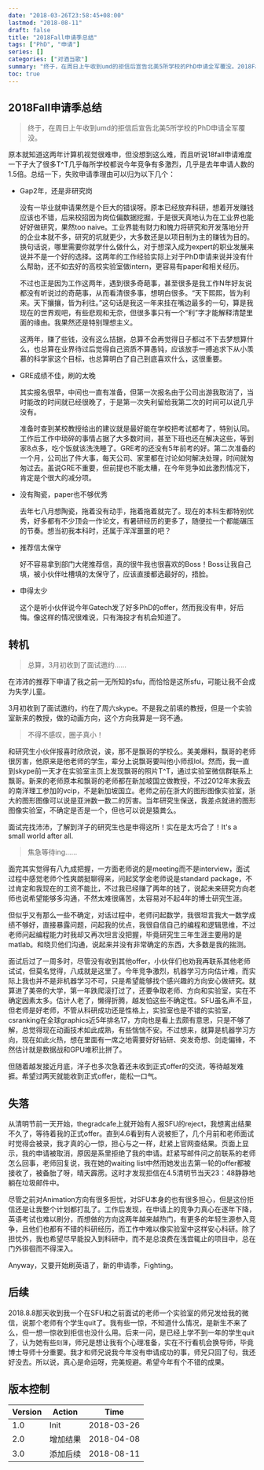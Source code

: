 ```yaml
---
date: "2018-03-26T23:58:45+08:00"
lastmod: "2018-08-11"
draft: false
title: "2018Fall申请季总结"
tags: ["PhD", "申请"]
series: []
categories: ["对酒当歌"]
summary: "终于，在周日上午收到umd的拒信后宣告北美5所学校的PhD申请全军覆没。2018Fall申请季就这样渐渐落下帷幕。原本就知道这两年计算机视觉很难申，但没想到这么难，而且听说18fall申请难度一下子大了很多T^T几乎每所学校都说今年竞争有多激烈，几乎是去年申请人数的1.5倍。伤心之际，进行一下总结，希望明年能引以为鉴。"
toc: true
---
```


## 2018Fall申请季总结

> 终于，在周日上午收到umd的拒信后宣告北美5所学校的PhD申请全军覆没。

原本就知道这两年计算机视觉很难申，但没想到这么难，而且听说18fall申请难度一下子大了很多T^T几乎每所学校都说今年竞争有多激烈，几乎是去年申请人数的1.5倍。总结一下，失败申请季理由可以归为以下几个：

* Gap2年，还是非研究岗

  没有一毕业就申请果然是个巨大的错误呀。原本已经放弃科研，想着开发赚钱应该也不错，后来校招因为岗位偏数据挖掘，于是很天真地认为在工业界也能好好做研究，果然too naive。工业界能有财力和魄力将研究和开发落地分开的企业本就不多，研究的坑就更少，大多数还是以项目制为主的赚钱为目的。换句话说，哪里需要你就学什么做什么，对于想深入成为expert的职业发展来说并不是一个好的选择。这两年的工作经验实际上对于PhD申请来说并没有什么帮助，还不如去好的高校实验室做intern，更容易有paper和相关经历。

  不过也正是因为工作这两年，遇到很多奇葩事，甚至很多是我工作N年好友说都没有听说过的奇葩事，从而看清很多事，想明白很多。“天下熙熙，皆为利来。天下攘攘，皆为利往。”这句话是我这一年来挂在嘴边最多的一句，算是我现在的世界观吧，有些悲观和无奈，但很多事只有一个“利”字才能解释清楚里面的缘由。我果然还是特别理想主义。

  这两年，赚了些钱，没有这么拮据，总算不会再觉得日子都过不下去梦想算什么，也总算在业界待过后觉得自己资质不算愚钝，应该放手一搏追求下从小羡慕的科学家这个目标，也总算明白了自己到底喜欢什么，这很重要。

* GRE成绩不佳，刷的太晚

  其实报名很早，中间也一直有准备，但第一次报名由于公司出游我取消了，当时能改的时间就已经很晚了，于是第一次失利留给我第二次的时间可以说几乎没有。

  准备时查到某校教授给出的建议就是最好能在学校把考试都考了，特别认同。工作后工作中琐碎的事情占据了大多数时间，甚至下班也还在解决这些，等到家8点多，吃个饭就该洗洗睡了。GRE考的还没有5年前考的好。第二次准备的一个月，公司出了件大事，每天公司、家里都在讨论如何解决处理，时间就匆匆过去。虽说GRE不重要，但前提也不能太糟，在今年竞争如此激烈情况下，肯定是个很大的减分项。

* 没有陶瓷，paper也不够优秀

  去年七八月想陶瓷，拖着没有动手，拖着拖着就完了。现在的本科生都特别优秀，好多都有不少顶会一作论文，有暑研经历的更多了，随便拉一个都能碾压的节奏。想当初我本科时，还属于浑浑噩噩的吧？

* 推荐信太保守

  好不容易拿到部门大佬推荐信，真的很牛我也很喜欢的Boss！Boss让我自己填，被小伙伴吐槽填的太保守了，应该直接都选最好的，捂脸。

* 申得太少

  这个是听小伙伴说今年Gatech发了好多PhD的offer，然而我没有申，好后悔。像这样的情况很难说，只有海投才有机会知道了。

## 转机

> 总算，3月初收到了面试邀约…...

在沛沛的推荐下申请了我之前一无所知的sfu，而恰恰是这所sfu，可能让我不会成为失学儿童。

3月初收到了面试邀约，约在了周六skype。不是我之前填的教授，但是一个实验室新来的教授，做的动画方向，这个方向我算是一窍不通。

> 不得不感叹，圈子真小！

和研究生小伙伴报喜时欣欣说，诶，那不是飘哥的学校么。美美爆料，飘哥的老师很厉害，他原来是他老师的学生，辈分上说飘哥要叫他小师叔lol。然而，我一直到skype前一天才在实验室主页上发现飘哥的照片T^T，通过实验室微信群联系上飘哥。新来的老师原本和飘哥的老师都在新加坡国立做教授，不过2012年末我去的南洋理工参加的vcip，不是新加坡国立。老师之前在浙大的图形图像实验室，浙大的图形图像可以说是亚洲数一数二的厉害。当年研究生保送，我差点就进的图形图像实验室，不确定是否是一个，但也可以说是猿粪么。

面试完找沛沛，了解到洋子的研究生也是申得这所！实在是太巧合了！It's a small world after all.

> 焦急等待ing…...

面完其实觉得有八九成把握，一方面老师说的是meeting而不是interview，面试过程中感觉老师个性爽朗挺聊得来，问起奖学金老师说是standard package，不过肯定和我现在的工资不能比，不过我已经赚了两年的钱了，说起未来研究方向老师也说希望能够多沟通，不然太难很痛苦，太容易对不起4年的博士研究生涯。

但似乎又有那么一些不确定，对话过程中，老师问起数学，我很坦言我大一数学成绩不够好，直接暴露问题，问起我的优点，我很自信自己的编程和逻辑思维，不过老师问起编程能力时我却又再次坦言没把握，毕竟研究生三年生涯主要用的是matlab。和晓贝他们沟通，说起来并没有非常确定的东西，大多数是我的揣测。

面试后过了一周多时，尽管没有收到其他offer，小伙伴们也劝我再联系其他老师试试，但莫名觉得，八成就是这里了。今年竞争激烈，机器学习方向估计难，而实际上我也并不是非机器学习不可，只是希望能够找个感兴趣的方向安心做研究。就算进了美帝的大学，第一年跌爬滚打过了，还要争取老师、方向和实验室，实在不确定因素太多。估计人老了，懒得折腾，越发怕这些不确定性。SFU虽名声不显，但老师是好老师，不管从科研成功还是性格上，实验室也是不错的实验室，csranking在全球graphics近5年排名17，方向也是看上去颇有意思，只是不够了解，总觉得现在动画技术如此成熟，有些惴惴不安。不过想来，就算是机器学习方向，现在如此火热，想在里面有一席之地需要好好钻研、突发奇想、剑走偏锋，不然估计就是数据战和GPU堆积比拼了。

但随着越发接近月底，洋子也多次急着还未收到正式offer的交流，等待越发难捱。希望过两天就能收到正式offer，能松一口气。

## 失落

从清明节前一天开始，thegradcafe上就开始有人报SFU的reject，我想离出结果不久了，等待着我的正式offer。直到4.6看到有人说被拒了，几个月前和老师面试时觉得会被录，我才真的心一惊，担心与之一样，赶紧上官网查结果。页面上显示，我的申请被取消，原因是系里拒绝了我的申请。赶紧写邮件问之前联系的老师怎么回事，老师回复说，我在她的waiting list中然而她发出去第一轮的offer都被接收了，被备胎了呀，晴天霹雳。这时才发现拒信在4.5清明节当天23：48静静地躺在垃圾邮件中。

尽管之前对Animation方向有很多担忧，对SFU本身的也有很多担心，但是这份拒信还是让我整个计划都打乱了。工作后发现，在申请上的竞争力真心在逐年下降，英语考试也难以刷分，而想做的方向这两年越来越热门，有更多的年轻生源参入竞争，且他们也都有不错的科研经历，而工作中难以像实验室中这样安心科研。除了担忧外，我也希望尽早能投入到科研中，而不是总浪费在浅尝辄止的项目中，总在门外徘徊而不得深入。

Anyway，又要开始刷英语了，新的申请季，Fighting。

## 后续

2018.8.8那天收到我一个在SFU和之前面试的老师一个实验室的师兄发给我的微信，说那个老师有个学生quit了。我有些一惊，不知道什么情况，是新生不来了么，但一想一惊收到拒信也没什么用。后来一问，是已经上学不到一年的学生quit了，认为她有些`刻薄`，师兄是想让我有个心理准备，实在不行看机会换导师，毕竟博士导师十分重要。我才和师兄说我今年没有申请成功的事，师兄只回了句，我还好没去。所以说，真心是命运呀，完美规避。希望今年有个不错的成果。

## 版本控制

| Version | Action   | Time       |
| ------- | -------- | ---------- |
| 1.0     | Init     | 2018-03-26 |
| 2.0     | 增加结果 | 2018-04-08 |
| 3.0     | 添加后续 | 2018-08-11 |


